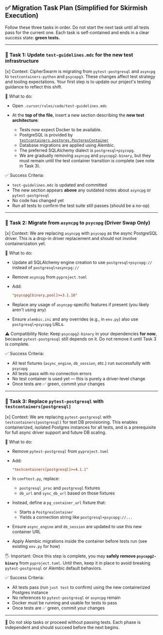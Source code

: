 ## ✅ Migration Task Plan (Simplified for Skirmish Execution)

Follow these three tasks in order. Do not start the next task until all tests pass for the current one. Each task is self-contained and ends in a clear success state: **green tests.**

---

### 🧪 Task 1: Update `test-guidelines.mdc` for the new test infrastructure

[x] Context:
CipherSwarm is migrating from `pytest-postgresql` and `asyncpg` to `testcontainers-python` and `psycopg3`. These changes affect test strategy and tooling expectations. Your first step is to update our project's testing guidance to reflect this shift.

🔧 What to do:

-   Open `.cursor/rules/code/test-guidelines.mdc`
-   At the **top of the file**, insert a new section describing the **new test architecture**:

    -   Tests now expect Docker to be available.
    -   PostgreSQL is provided by [`testcontainers.postgres.PostgresContainer`](https://testcontainers-python.readthedocs.io/en/latest/modules/postgres.html)
    -   Database migrations are applied using Alembic.
    -   The preferred SQLAlchemy dialect is `postgresql+psycopg`.
    -   We are gradually removing `asyncpg` and `psycopg2-binary`, but they must remain until the test container transition is complete (see note in Task 3).

✅ Success Criteria:

-   `test-guidelines.mdc` is updated and committed
-   The new section appears **above** any outdated notes about `asyncpg` or `pytest-postgresql`
-   No code has changed yet
-   Run all tests to confirm the test suite still passes (should be a no-op)

---

### 🐘 Task 2: Migrate from `asyncpg` to `psycopg` (Driver Swap Only)

[x] Context:
We are replacing `asyncpg` with `psycopg` as the async PostgreSQL driver. This is a drop-in driver replacement and should not involve containerization yet.

🔧 What to do:

-   Update all SQLAlchemy engine creation to use `postgresql+psycopg://` instead of `postgresql+asyncpg://`
-   Remove `asyncpg` from `pyproject.toml`
-   Add:

    ```toml
    "psycopg[binary,pool]>=3.1.18"
    ```

-   Replace any usage of `asyncpg`-specific features if present (you likely aren't using any)
-   Ensure `alembic.ini` and any overrides (e.g., in `env.py`) also use `postgresql+psycopg` URLs.

⚠️ Compatibility Note:
Keep `psycopg2-binary` in your dependencies **for now**, because `pytest-postgresql` still depends on it. Do not remove it until Task 3 is complete.

✅ Success Criteria:

-   All test fixtures (`async_engine`, `db_session`, etc.) run successfully with `psycopg`
-   All tests pass with no connection errors
-   No test container is used yet — this is purely a driver-level change
-   Once tests are ✅ green, commit your changes

---

### 🧪 Task 3: Replace `pytest-postgresql` with `testcontainers[postgresql]`

[x] Context:
We are replacing `pytest-postgresql` with `testcontainers[postgresql]` for test DB provisioning. This enables containerized, isolated Postgres instances for all tests, and is a prerequisite for full async driver support and future DB scaling.

🔧 What to do:

-   Remove `pytest-postgresql` from `pyproject.toml`
-   Add:

    ```toml
    "testcontainers[postgresql]>=4.1.1"
    ```

-   In `conftest.py`, replace:

    -   `postgresql_proc` and `postgresql` fixtures
    -   `db_url` and `sync_db_url` based on those fixtures

-   Instead, define a `pg_container_url` fixture that:

    -   Starts a `PostgresContainer`
    -   Yields a connection string like `postgresql+psycopg://...`

-   Ensure `async_engine` and `db_session` are updated to use this new container URL
-   Apply Alembic migrations inside the container before tests run (see existing `env.py` for how)

🖐 Important:
Once this step is complete, you may **safely remove `psycopg2-binary`** from `pyproject.toml`. Until then, keep it in place to avoid breaking `pytest-postgresql` or Alembic default behaviors.

✅ Success Criteria:

-   All tests pass (run `just test` to confirm) using the new containerized Postgres instance
-   No references to `pytest-postgresql` or `asyncpg` remain
-   Docker must be running and usable for tests to pass
-   Once tests are ✅ green, commit your changes

---

🛑 Do not skip tasks or proceed without passing tests. Each phase is independent and should succeed before the next begins.
